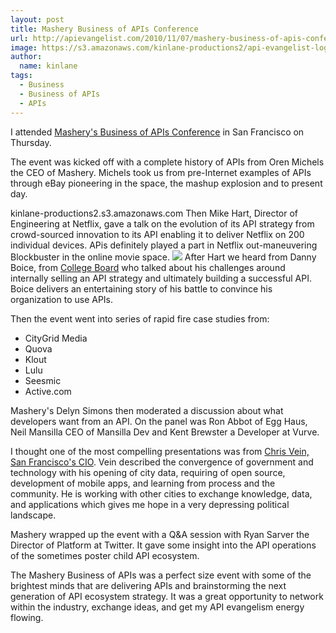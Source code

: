 ```yaml
---
layout: post
title: Mashery Business of APIs Conference
url: http://apievangelist.com/2010/11/07/mashery-business-of-apis-conference/
image: https://s3.amazonaws.com/kinlane-productions2/api-evangelist-logos/api-evangelist-butterfly-vertical.png
author:
  name: kinlane
tags:
  - Business
  - Business of APIs
  - APIs
---
```

I attended [Mashery's Business of APIs Conference](http://apiconference.com/) in San Francisco on Thursday.

The event was kicked off with a complete history of APIs from Oren Michels the CEO of Mashery. Michels took us from pre-Internet examples of APIs through eBay pioneering in the space, the mashup explosion and to present day.

kinlane-productions2.s3.amazonaws.com Then Mike Hart, Director of Engineering at Netflix, gave a talk on the evolution of its API strategy from crowd-sourced innovation to its API enabling it to deliver Netflix on 200 individual devices. APis definitely played a part in Netflix out-maneuvering Blockbuster in the online movie space. ![](http://kinlane-productions.s3.amazonaws.com/events/Business-of-APIs-2010.jpg) After Hart we heard from Danny Boice, from [College Board](http://www.collegeboard.com) who talked about his challenges around internally selling an API strategy and ultimately building a successful API. Boice delivers an entertaining story of his battle to convince his organization to use APIs.

Then the event went into series of rapid fire case studies from:

*   CityGrid Media
*   Quova
*   Klout
*   Lulu
*   Seesmic
*   Active.com

Mashery's Delyn Simons then moderated a discussion about what developers want from an API. On the panel was Ron Abbot of Egg Haus, Neil Mansilla CEO of Mansilla Dev and Kent Brewster a Developer at Vurve.

I thought one of the most compelling presentations was from [Chris Vein, San Francisco's CIO](http://www.linkedin.com/pub/chris-vein/7/110/71b). Vein described the convergence of government and technology with his opening of city data, requiring of open source, development of mobile apps, and learning from process and the community. He is working with other cities to exchange knowledge, data, and applications which gives me hope in a very depressing political landscape.

Mashery wrapped up the event with a Q&A session with Ryan Sarver the Director of Platform at Twitter. It gave some insight into the API operations of the sometimes poster child API ecosystem.

The Mashery Business of APIs was a perfect size event with some of the brightest minds that are delivering APIs and brainstorming the next generation of API ecosystem strategy. It was a great opportunity to network within the industry, exchange ideas, and get my API evangelism energy flowing.